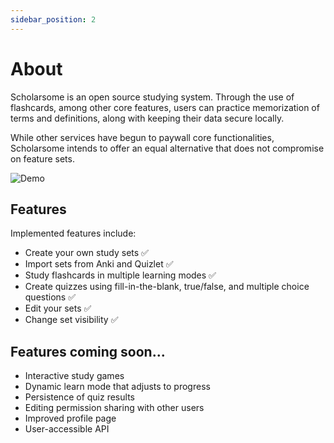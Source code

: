 ```yaml
---
sidebar_position: 2
---
```


# About

Scholarsome is an open source studying system. Through the use of flashcards, among other core features, users can practice memorization of terms and definitions, along with keeping their data secure locally.

While other services have begun to paywall core functionalities, Scholarsome intends to offer an equal alternative that does not compromise on feature sets.

![Demo](https://i.imgur.com/MshTOaL.png)

## Features

Implemented features include:

- Create your own study sets ✅
- Import sets from Anki and Quizlet ✅
- Study flashcards in multiple learning modes ✅
- Create quizzes using fill-in-the-blank, true/false, and multiple choice questions ✅
- Edit your sets ✅
- Change set visibility ✅

## Features coming soon...

- Interactive study games
- Dynamic learn mode that adjusts to progress
- Persistence of quiz results
- Editing permission sharing with other users
- Improved profile page
- User-accessible API
